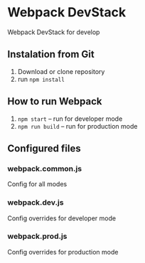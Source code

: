 # Webpack DevStack
Webpack DevStack for develop

## Instalation from Git

1.  Download or clone repository
2.  run ```npm install```

## How to run Webpack
 
1. ```npm start``` – run for developer mode
2. ```npm run build``` – run for production mode

## Configured files

### webpack.common.js

Config for all modes

### webpack.dev.js

Config overrides for developer mode

### webpack.prod.js

Config overrides for production mode